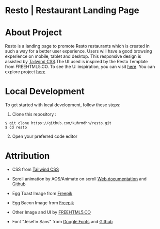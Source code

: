 # Resto | Restaurant Landing Page

# About Project
Resto is a landing page to promote Resto restaurants which is created in such a way for a better user experience. Users will have a good browsing experience on mobile, tablet and desktop. This responsive design is assisted by [Tailwind CSS](https://tailwindcss.com/).The UI used is inspired by the Resto Template from FREEHTML5.CO. To see the UI inspiration, you can visit [here](https://freehtml5.co/resto-free-responsive-bootstrap-4-template-for-restaurants/). You can explore project [here](https://resto-pages.vercel.app/)

# Local Development
To get started with local development, follow these steps:
1. Clone this repository :
```
$ git clone https://github.com/kuhrmdhn/resto.git
$ cd resto
```
2. Open your preferred code editor

# Attribution
+ CSS from [Tailwind CSS](https://tailwindcss.com/)

+ Scroll animation by AOS/Animate on scroll [Web documentation](https://michalsnik.github.io/aos/) and [Github](https://github.com/michalsnik/aos)

+ Egg Toast Image from [Freepik](https://www.freepik.com/free-photo/sandwich-with-egg-served-with-lettuce_7608193.htm#page=2&query=breakfast%20food&position=3&from_view=search&track=ais)

+ Egg Bacon Image from [Freepik](https://www.freepik.com/free-photo/english-breakfast-toast-egg-bacon-vegetables-rustic-style-wooden-table_7681555.htm#page=2&query=breakfast%20food&position=12&from_view=search&track=ais#position=12&page=2&query=breakfast%20food)

+ Other Image and UI by [FREEHTML5.CO](https://freehtml5.co/resto-free-responsive-bootstrap-4-template-for-restaurants/)

+ Font "Jesefin Sans" from [Google Fonts](https://fonts.google.com/specimen/Josefin+Sans?query=josefin) and [Github](https://github.com/googlefonts/josefinsans)
